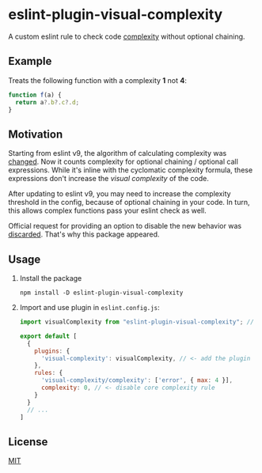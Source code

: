# eslint-plugin-visual-complexity

A custom eslint rule to check code [complexity](https://eslint.org/docs/latest/rules/complexity) without optional chaining.

## Example
Treats the following function with a complexity **1** not **4**:
```js
function f(a) {
  return a?.b?.c?.d;
}
```

## Motivation
Starting from eslint v9, the algorithm of calculating complexity was [changed](https://github.com/eslint/eslint/issues/18060). Now it counts complexity for optional chaining / optional call expressions. While it's inline with the cyclomatic complexity formula, these expressions don't increase the _visual complexity_ of the code.

After updating to eslint v9, you may need to increase the complexity threshold in the config, because of optional chaining in your code. In turn, this allows complex functions pass your eslint check as well.

Official request for providing an option to disable the new behavior was [discarded](https://github.com/eslint/eslint/issues/18432). That's why this package appeared.

## Usage

1. Install the package
    ```
    npm install -D eslint-plugin-visual-complexity
    ```

2. Import and use plugin in `eslint.config.js`:
    ```js
    import visualComplexity from "eslint-plugin-visual-complexity"; // <- import the plugin

    export default [
      {
        plugins: {
          'visual-complexity': visualComplexity, // <- add the plugin
        },
        rules: {
          'visual-complexity/complexity': ['error', { max: 4 }],
          complexity: 0, // <- disable core complexity rule
        }
      }
      // ...
    ]
    ```

## License
[MIT](https://github.com/vitalets/eslint-plugin-visual-complexity/blob/main/LICENSE)
